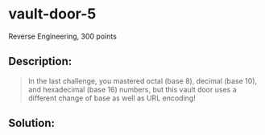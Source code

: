 # vault-door-5
Reverse Engineering, 300 points

## Description:
> In the last challenge, you mastered octal (base 8), decimal (base 10), and hexadecimal (base 16) numbers, but this vault door uses a different change of base as well as URL encoding!


## Solution: 


